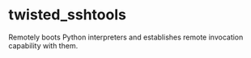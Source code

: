 # twisted_sshtools
Remotely boots Python interpreters and establishes remote invocation capability with them.
